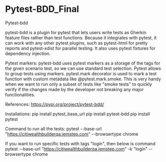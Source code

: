 # Pytest-BDD_Final
Pytest-bdd

pytest-bdd is a plugin for pytest that lets users write tests as Gherkin feature files rather than test functions. Because it integrates with pytest, it can work with any other pytest plugins, such as pytest-html for pretty reports and pytest-xdist for parallel testing. It also uses pytest fixtures for dependency injection.

Pytest markers:
pytest-bdd uses pytest markers as a storage of the tags for the given scenario test, so we can use standard test selection.
Pytest allows to group tests using markers. pytest.mark decorator is used to mark a test function with custom metadata like @pytest.mark.smoke. This is very handy when we want to run only a subset of tests like "smoke tests" to quickly verify if the changes made by the developer not breaking any major functionalities.


References:
https://pypi.org/project/pytest-bdd/

Installations:
pip install pytest_base_url
pip install pytest-bdd
pip install pytest

Command to run all the tests:
pytest --base-url "https://citiwealthbuilderqa.jemstep.com"  --browsertype chrome

If you want to run specific tests with tags "login", then below is command
pytest --base-url "https://citiwealthbuilderqa.jemstep.com" -k "login" --browsertype chrome

